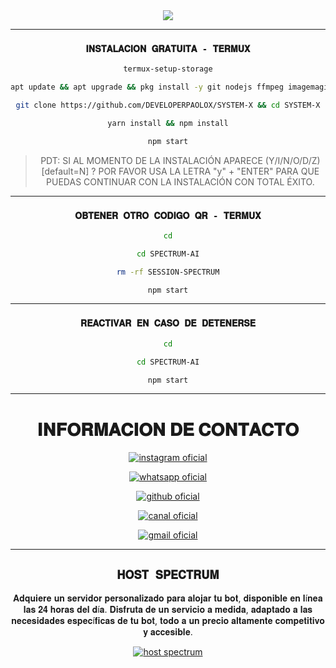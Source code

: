 <div align="center">
<a href="https://github.com/SpectrumOficial">
    <img src="https://cardivo.vercel.app/api?name=+S+P+E+C+T+R+U+M+-+A+I&description=&image=https://i.ibb.co/sCLwMHB/new-image.png&backgroundColor=%23ecf0f1&instagram=@cuenta.spectrum.oficial&whatsapp=Matías_Crypto&pattern=leaf&colorPattern=%23eaeaea" />
</a>

---------
### `𝐈𝐍𝐒𝐓𝐀𝐋𝐀𝐂𝐈𝐎𝐍 𝐆𝐑𝐀𝐓𝐔𝐈𝐓𝐀 - 𝐓𝐄𝐑𝐌𝐔𝐗`
```bash
termux-setup-storage
```
```bash
apt update && apt upgrade && pkg install -y git nodejs ffmpeg imagemagick yarn
```
```bash
git clone https://github.com/DEVELOPERPAOLOX/SYSTEM-X && cd SYSTEM-X
```
```bash
yarn install && npm install
```
```bash
npm start
```
> PDT: SI AL MOMENTO DE LA INSTALACIÓN APARECE (Y/I/N/O/D/Z) [default=N] ? POR FAVOR USA LA LETRA "y" + "ENTER" PARA QUE PUEDAS CONTINUAR CON LA INSTALACIÓN CON TOTAL ÉXITO. 
-----
### `𝐎𝐁𝐓𝐄𝐍𝐄𝐑 𝐎𝐓𝐑𝐎 𝐂𝐎𝐃𝐈𝐆𝐎 𝐐𝐑 - 𝐓𝐄𝐑𝐌𝐔𝐗`
```bash
cd
```
```bash
cd SPECTRUM-AI
```
```bash
rm -rf SESSION-SPECTRUM
```
```bash
npm start
```
-------
### `𝐑𝐄𝐀𝐂𝐓𝐈𝐕𝐀𝐑 𝐄𝐍 𝐂𝐀𝐒𝐎 𝐃𝐄 𝐃𝐄𝐓𝐄𝐍𝐄𝐑𝐒𝐄`
```bash
cd
```
```bash
cd SPECTRUM-AI
```
```bash
npm start
```
------
<div align="center">
  <h1 align="center">𝐈𝐍𝐅𝐎𝐑𝐌𝐀𝐂𝐈𝐎𝐍 𝐃𝐄 𝐂𝐎𝐍𝐓𝐀𝐂𝐓𝐎</h1>



<a href="https://www.instagram.com/cuenta.spectrum.oficial"><img alt="instagram oficial" src="https://img.shields.io/badge/Instagram%20Oficial-E4405F?style=for-the-badge&logo=instagram&logoColor=white"/></a>

<a href="https://wa.me/5214274130309"><img alt="whatsapp oficial" src="https://img.shields.io/badge/WhatsApp%20Oficial-25D366?style=for-the-badge&logo=whatsapp&logoColor=white"/></a>

<a href="https://github.com/SpectrumOficial"><img alt="github oficial" src="https://img.shields.io/badge/GitHub%20Oficial-181717?style=for-the-badge&logo=github&logoColor=white"/></a>

<a href="https://whatsapp.com/channel/0029VajUEsCB4hdNTg04zh1u"><img alt="canal oficial" src="https://img.shields.io/badge/Canal%20Oficial-25D366?style=for-the-badge&logo=whatsapp&logoColor=white"/></a>

<a href="mailto:cuenta.spectrum.oficial@gmail.com"><img alt="gmail oficial" src="https://img.shields.io/badge/Gmail%20Oficial-D14836?style=for-the-badge&logo=gmail&logoColor=white"/></a>

---------

## `𝐇𝐎𝐒𝐓 𝐒𝐏𝐄𝐂𝐓𝐑𝐔𝐌` 
𝐀𝐝𝐪𝐮𝐢𝐞𝐫𝐞 𝐮𝐧 𝐬𝐞𝐫𝐯𝐢𝐝𝐨𝐫 𝐩𝐞𝐫𝐬𝐨𝐧𝐚𝐥𝐢𝐳𝐚𝐝𝐨 𝐩𝐚𝐫𝐚 𝐚𝐥𝐨𝐣𝐚𝐫 𝐭𝐮 𝐛𝐨𝐭, 𝐝𝐢𝐬𝐩𝐨𝐧𝐢𝐛𝐥𝐞 𝐞𝐧 𝐥í𝐧𝐞𝐚 𝐥𝐚𝐬 𝟐𝟒 𝐡𝐨𝐫𝐚𝐬 𝐝𝐞𝐥 𝐝í𝐚. 𝐃𝐢𝐬𝐟𝐫𝐮𝐭𝐚 𝐝𝐞 𝐮𝐧 𝐬𝐞𝐫𝐯𝐢𝐜𝐢𝐨 𝐚 𝐦𝐞𝐝𝐢𝐝𝐚, 𝐚𝐝𝐚𝐩𝐭𝐚𝐝𝐨 𝐚 𝐥𝐚𝐬 𝐧𝐞𝐜𝐞𝐬𝐢𝐝𝐚𝐝𝐞𝐬 𝐞𝐬𝐩𝐞𝐜í𝐟𝐢𝐜𝐚𝐬 𝐝𝐞 𝐭𝐮 𝐛𝐨𝐭, 𝐭𝐨𝐝𝐨 𝐚 𝐮𝐧 𝐩𝐫𝐞𝐜𝐢𝐨 𝐚𝐥𝐭𝐚𝐦𝐞𝐧𝐭𝐞 𝐜𝐨𝐦𝐩𝐞𝐭𝐢𝐭𝐢𝐯𝐨 𝐲 𝐚𝐜𝐜𝐞𝐬𝐢𝐛𝐥𝐞.

<a href="https://wa.me/5214274130309">
  <img alt="host spectrum" src="https://img.shields.io/badge/Host%20Spectrum-D4AF37?style=for-the-badge&logo=whatsapp&logoColor=white"/>
</a>
